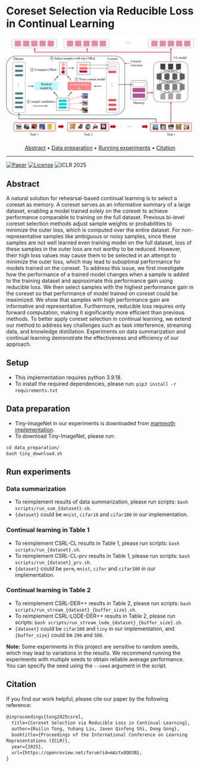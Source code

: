 # Coreset Selection via Reducible Loss in Continual Learning

<p align="center">
<img src="./CSReL-CL.png"  width="800px">
</p>

<p align="center">
  <a href="abstract"> Abstract</a> •
  <a href="data-preparation"> Data preparation</a> •
  <a href="run-experiments"> Running experiments</a> •
  <a href="citation"> Citation</a>
</p>

---

[![Paper](https://img.shields.io/badge/OpenReview-Paper-blue)](https://openreview.net/forum?id=mAztx8QO3B)
[![License](https://img.shields.io/github/license/RuilinTong/CSReL-Coreset-CL)](https://github.com/RuilinTong/CSReL-Coreset-CL/blob/main/LICENSE)
![ICLR 2025](https://img.shields.io/badge/ICLR-2025-blue)

## Abstract <a id="abstract"></a>
A natural solution for rehearsal-based continual learning is to select a coreset as memory. A coreset serves as an informative summary of a large dataset, enabling a model trained solely on the coreset to achieve performance comparable to training on the full dataset. Previous bi-level coreset selection methods adjust sample weights or probabilities to minimize the outer loss, which is computed over the entire dataset. For non-representative samples like ambiguous or noisy samples, since these samples are not well learned even training model on the full dataset, loss of these samples in the outer loss are not worthy to be reduced. However, their high loss values may cause them to be selected in an attempt to minimize the outer loss, which may lead to suboptimal performance for models trained on the coreset. To address this issue, we first investigate how the performance of a trained model changes when a sample is added to the training dataset and approximate this performance gain using reducible loss. We then select samples with the highest performance gain in the coreset so that performance of model trained on coreset could be maximized. We show that samples with high performance gain are informative and representative. Furthermore, reducible loss requires only forward computation, making it significantly more efficient than previous methods. To better apply coreset selection in continual learning, we extend our method to address key challenges such as task interference, streaming data, and knowledge distillation. Experiments on data summarization and continual learning demonstrate the effectiveness and efficiency of our approach.

## Setup
- This implementation requires python 3.9.18.
- To install the required dependencies, please run: `pip3 install -r requirements.txt`

## Data preparation <a id="data-preparation"></a>
- Tiny-ImageNet in our experiments is downloaded from [mammoth implementation](https://github.com/aimagelab/mammoth/tree/master).
- To download Tiny-ImageNet, please run:

```
cd data_preparation/
bash tiny_download.sh
```

## Run experiments <a id="run-experiments"></a>

### Data summarization

- To reimplement results of data summarization, please run scripts: `bash scripts/run_sum_{dataset}.sh`.
- `{dataset}` could be `mnist`, `cifar10` and `cifar100` in our implementation.

### Continual learning in Table 1

- To reimplement CSRL-CL results in Table 1, please run scripts: `bash scripts/run_{dataset}.sh`.
- To reimplement CSRL-CL-prv results in Table 1, please run scripts: `bash scripts/run_{dataset}_prv.sh`.
- `{dataset}` could be `perm`, `mnist`, `cifar` and `cifar100` in our implementation.

### Continual learning in Table 2

- To reimplement CSRL-DER++ results in Table 2, please run scripts: `bash scripts/run_stream_{dataset}_{buffer_size}.sh`.
- To reimplement CSRL-LODE-DER++ results in Table 2, please run scripts: `bash scripts/run_stream_lode_{dataset}_{buffer_size}.sh`.
- `{dataset}` could be `cifar100` and `tiny` in our implementation, and `{buffer_size}` could be `200` and `500`.

**Note:** Some experiments in this project are sensitive to random seeds, which may lead to variations in the results. We recommend running the experiments with multiple seeds to obtain reliable average performance. You can specify the seed using the `--seed` argument in the script.

## Citation  <a id="citation"></a>

If you find our work helpful, please cite our paper by the following reference:

```
@inproceedings{tong2025csrel,
  title={Coreset Selection via Reducible Loss in Continual Learning},
  author={Ruilin Tong, Yuhang Liu, Javen Qinfeng Shi, Dong Gong},
  booktitle={Proceedings of the International Conference on Learning Representations (ICLR)},
  year={2025},
  url={https://openreview.net/forum?id=mAztx8QO3B},
}
```
